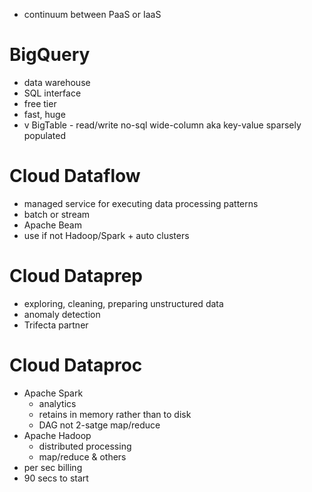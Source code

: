 * continuum between PaaS or IaaS

# BigQuery
* data warehouse
* SQL interface
* free tier
* fast, huge
* v BigTable - read/write no-sql wide-column aka key-value sparsely populated

# Cloud Dataflow
* managed service for executing data processing patterns
* batch or stream
* Apache Beam
* use if not Hadoop/Spark + auto clusters

# Cloud Dataprep
* exploring, cleaning, preparing unstructured data
* anomaly detection
* Trifecta partner

# Cloud Dataproc
* Apache Spark
  * analytics
  * retains in memory rather than to disk
  * DAG not 2-satge map/reduce
* Apache Hadoop
  * distributed processing
  * map/reduce & others
* per sec billing
* 90 secs to start
